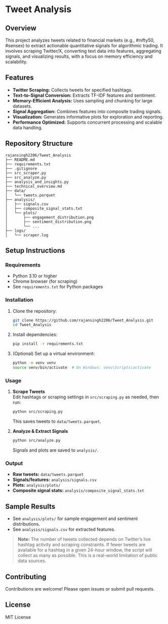 # Tweet Analysis

## Overview
This project analyzes tweets related to financial markets (e.g., #nifty50, #sensex) to extract actionable quantitative signals for algorithmic trading. It involves scraping Twitter/X, converting text data into features, aggregating signals, and visualizing results, with a focus on memory efficiency and scalability.

## Features
- **Twitter Scraping:** Collects tweets for specified hashtags.
- **Text-to-Signal Conversion:** Extracts TF-IDF features and sentiment.
- **Memory-Efficient Analysis:** Uses sampling and chunking for large datasets.
- **Signal Aggregation:** Combines features into composite trading signals.
- **Visualization:** Generates informative plots for exploration and reporting.
- **Performance Optimized:** Supports concurrent processing and scalable data handling.

## Repository Structure

```plaintext
rajansingh2206/Tweet_Analysis
├── README.md
├── requirements.txt
├── .gitignore
├── src_scraper.py
├── src_analyze.py
├── analysis_and_insights.py
├── technical_overview.md
├── data/
│   └── tweets.parquet
├── analysis/
│   ├── signals.csv
│   ├── composite_signal_stats.txt
│   └── plots/
│       ├── engagement_distribution.png
│       ├── sentiment_distribution.png
│       └── ...
├── logs/
│   └── scraper.log
```

## Setup Instructions

### Requirements
- Python 3.10 or higher
- Chrome browser (for scraping)
- See `requirements.txt` for Python packages

### Installation

1. Clone the repository:
    ```bash
    git clone https://github.com/rajansingh2206/Tweet_Analysis.git
    cd Tweet_Analysis
    ```

2. Install dependencies:
    ```bash
    pip install -r requirements.txt
    ```

3. (Optional) Set up a virtual environment:
    ```bash
    python -m venv venv
    source venv/bin/activate  # On Windows: venv\Scripts\activate
    ```

### Usage

1. **Scrape Tweets**  
   Edit hashtags or scraping settings in `src/scraping.py` as needed, then run:
    ```bash
    python src/scraping.py
    ```
   This saves tweets to `data/tweets.parquet`.

2. **Analyze & Extract Signals**
    ```bash
    python src/analyze.py
    ```
   Signals and plots are saved to `analysis/`.

### Output

- **Raw tweets:** `data/tweets.parquet`
- **Signals/features:** `analysis/signals.csv`
- **Plots:** `analysis/plots/`
- **Composite signal stats:** `analysis/composite_signal_stats.txt`

## Sample Results

- See `analysis/plots/` for sample engagement and sentiment distributions.
- See `analysis/signals.csv` for extracted features.

> **Note:** The number of tweets collected depends on Twitter’s live hashtag activity and scraping constraints. If fewer tweets are available for a hashtag in a given 24-hour window, the script will collect as many as possible. This is a real-world limitation of public data sources.

## Contributing

Contributions are welcome! Please open issues or submit pull requests.

## License

MIT License
